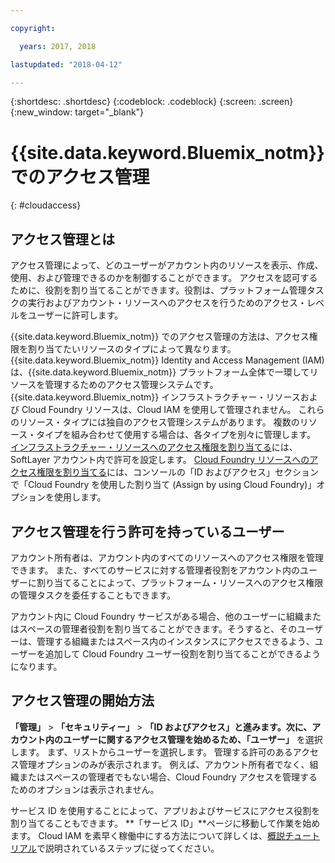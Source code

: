 ```yaml
---

copyright:

  years: 2017, 2018

lastupdated: "2018-04-12"

---
```


{:shortdesc: .shortdesc}
{:codeblock: .codeblock}
{:screen: .screen}
{:new_window: target="_blank"}

# {{site.data.keyword.Bluemix_notm}} でのアクセス管理
{: #cloudaccess}

## アクセス管理とは

アクセス管理によって、どのユーザーがアカウント内のリソースを表示、作成、使用、および管理できるのかを制御することができます。 アクセスを認可するために、役割を割り当てることができます。役割は、プラットフォーム管理タスクの実行およびアカウント・リソースへのアクセスを行うためのアクセス・レベルをユーザーに許可します。

{{site.data.keyword.Bluemix_notm}} でのアクセス管理の方法は、アクセス権限を割り当てたいリソースのタイプによって異なります。 {{site.data.keyword.Bluemix_notm}} Identity and Access Management (IAM) は、{{site.data.keyword.Bluemix_notm}} プラットフォーム全体で一環してリソースを管理するためのアクセス管理システムです。 {{site.data.keyword.Bluemix_notm}} インフラストラクチャー・リソースおよび Cloud Foundry リソースは、Cloud IAM を使用して管理されません。 これらのリソース・タイプには独自のアクセス管理システムがあります。 複数のリソース・タイプを組み合わせて使用する場合は、各タイプを別々に管理します。 [インフラストラクチャー・リソースへのアクセス権限を割り当てる](/docs/iam/infrastructureaccess.html#infrapermission)には、SoftLayer アカウント内で許可を設定します。 [Cloud Foundry リソースへのアクセス権限を割り当てる](/docs/iam/cfaccess.html#cfaccess)には、コンソールの「ID およびアクセス」セクションで「Cloud Foundry を使用した割り当て (Assign by using Cloud Foundry)」オプションを使用します。

## アクセス管理を行う許可を持っているユーザー

アカウント所有者は、アカウント内のすべてのリソースへのアクセス権限を管理できます。 また、すべてのサービスに対する管理者役割をアカウント内のユーザーに割り当てることによって、プラットフォーム・リソースへのアクセス権限の管理タスクを委任することもできます。

アカウント内に Cloud Foundry サービスがある場合、他のユーザーに組織またはスペースの管理者役割を割り当てることができます。そうすると、そのユーザーは、管理する組織またはスペース内のインスタンスにアクセスできるよう、ユーザーを追加して Cloud Foundry ユーザー役割を割り当てることができるようになります。


## アクセス管理の開始方法

**「管理」** &gt; **「セキュリティー」** &gt; **「ID およびアクセス」**と進みます。次に、アカウント内のユーザーに関するアクセス管理を始めるため、**「ユーザー」** を選択します。 まず、リストからユーザーを選択します。 管理する許可のあるアクセス管理オプションのみが表示されます。 例えば、アカウント所有者でなく、組織またはスペースの管理者でもない場合、Cloud Foundry アクセスを管理するためのオプションは表示されません。

サービス ID を使用することによって、アプリおよびサービスにアクセス役割を割り当てることもできます。 **「サービス ID」**ページに移動して作業を始めます。 Cloud IAM を素早く稼働中にする方法について詳しくは、[概説チュートリアル](/docs/iam/quickstart.html#getstarted)で説明されているステップに従ってください。
